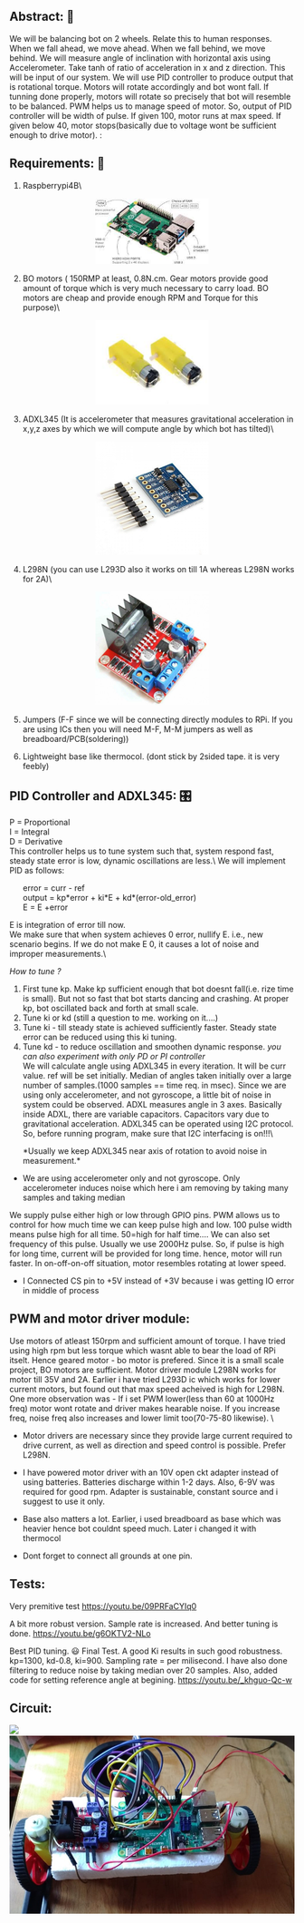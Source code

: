## Abstract: 🤖
   We will be balancing bot on 2 wheels. Relate this to human responses. When we fall ahead, we move ahead. When we fall behind, we move behind. We will measure angle of inclination with horizontal axis using Accelerometer. Take tanh of ratio of acceleration in x and z direction. This will be input of our system. We will use PID controller to produce output that is rotational torque. Motors will rotate accordingly and bot wont fall. If tunning done properly, motors will rotate so precisely that bot will resemble to be balanced. PWM helps us to manage speed of motor. So, output of PID controller will be width of pulse. If given 100, motor runs at max speed. If given below 40, motor stops(basically due to voltage wont be sufficient enough to drive motor). :


## Requirements:  🧰
1) Raspberrypi4B\
<p align="center">
  <img width="200" src="https://github.com/AjinkyaDeshpande39/Raspberrypi-iot/blob/master/Self%20balancing%20bot/Images%20and%20GIF/RPi.png">
</p>

2) BO motors ( 150RMP at least, 0.8N.cm. Gear motors provide good amount of torque which is very much necessary to carry load. BO motors are cheap and provide enough RPM and Torque for this purpose)\
<p align="center">
  <img width="200" src="https://github.com/AjinkyaDeshpande39/Raspberrypi-iot/blob/master/Self%20balancing%20bot/Images%20and%20GIF/BO%20motor.png">
</p>


3) ADXL345 (It is accelerometer that measures gravitational acceleration in x,y,z axes by which we will compute angle by which bot has tilted)\
<p align="center">
  <img width="200" src="https://github.com/AjinkyaDeshpande39/Raspberrypi-iot/blob/master/Self%20balancing%20bot/Images%20and%20GIF/adxl345-triple-axis-accelerometer-india-800x800.jpg">
</p>

4) L298N (you can use L293D also it works on till 1A whereas L298N works for 2A)\
<p align="center">
  <img width="200" src="https://github.com/AjinkyaDeshpande39/Raspberrypi-iot/blob/master/Self%20balancing%20bot/Images%20and%20GIF/l298.png">
</p>


5) Jumpers (F-F since we will be connecting directly modules to RPi. If you are using ICs then you will need M-F, M-M jumpers as well as breadboard/PCB(soldering))

6) Lightweight base like thermocol.
(dont stick by 2sided tape. it is very feebly)



   
## PID Controller and ADXL345:  🎛️
   P = Proportional\
   I = Integral\
   D = Derivative\
   This controller helps us to tune system such that, system respond fast, steady state error is low, dynamic oscillations are less.\ 
   We will implement PID as follows:\
      <ul>error = curr - ref\
         output = kp\*error + ki\*E + kd\*(error-old_error)\
         E = E +error </ul>
   E is integration of error till now.\
   We make sure that when system achieves 0 error, nullify E. i.e., new scenario begins. If we do not make E 0, it causes a lot of noise and improper measurements.\
   
   *How to tune ?*
   1) First tune kp. Make kp sufficient enough that bot doesnt fall(i.e. rize time is small). But not so fast that bot starts dancing and crashing. At proper kp, bot oscillated back and forth at small scale.
   2) Tune ki or kd (still a question to me. working on it....)
   3) Tune ki - till steady state is achieved sufficiently faster. Steady state error can be reduced using this ki tuning.
   4) Tune kd - to reduce oscillation and smoothen dynamic response.
   *you can also experiment with only PD or PI controller*\
   We will calculate angle using ADXL345 in every iteration. It will be curr value. ref will be set initially. Median of angles taken initially over a large number of samples.(1000 samples == time req. in msec). Since we are using only accelerometer, and not gyroscope, a little bit of noise in system could be observed. ADXL measures angle in 3 axes. Basically inside ADXL, there are variable capacitors. Capacitors vary due to gravitational acceleration. ADXL345 can be operated using I2C protocol. So, before running program, make sure that I2C interfacing is on!!!\
   
   <ul>*Usually we keep ADXL345 near axis of rotation to avoid noise in measurement.*</ul>
   <ul><li>We are using accelerometer only and not gyroscope. Only accelerometer induces noise which here i am removing by taking many samples and taking median</li></ul>
   
   We supply pulse either high or low through GPIO pins. PWM allows us to control for how much time we can keep pulse high and low. 100 pulse width means pulse high for all time. 50=high for half time.... We can also set frequency of this pulse. Usually we use 2000Hz pulse. So, if pulse is high for long time, current will be provided for long time. hence, motor will run faster. In on-off-on-off situation, motor resembles rotating at lower speed.
   
   <ul><li>I Connected CS pin to +5V instead of +3V because i was getting IO error in middle of process</li></ul>
   
   
## PWM and motor driver module:   
   Use motors of atleast 150rpm and sufficient amount of torque. I have tried using high rpm but less torque which wasnt able to bear the load of RPi itselt. Hence geared motor - bo motor is prefered. Since it is a small scale project, BO motors are sufficient. Motor driver module L298N works for motor till 35V and 2A. Earlier i have tried L293D ic which works for lower current motors, but found out that max speed acheived is high for L298N. One more observation was - If i set PWM lower(less than 60 at 1000Hz freq) motor wont rotate and driver makes hearable noise. If you increase freq, noise freq also increases and lower limit too(70-75-80 likewise). \
   <ul><li>Motor drivers are necessary since they provide large current required to drive current, as well as direction and speed control is possible. Prefer L298N.</ul></li>
   <ul><li>I have powered motor driver with an 10V open ckt adapter instead of using batteries. Batteries discharge within 1-2 days. Also, 6-9V was required for good rpm. Adapter is sustainable, constant source and i suggest to use it only.</ul></li>
   <ul><li>Base also matters a lot. Earlier, i used breadboard as base which was heavier hence bot couldnt speed much. Later i changed it with thermocol</ul></li> 
   
   <ul><li>Dont forget to connect all grounds at one pin.</li></ul> 
   
   
   
    
## Tests:
Very premitive test
https://youtu.be/09PRFaCYIq0

A bit more robust version. Sample rate is increased. And better tuning is done.
https://youtu.be/g6OKTV2-NLo

Best PID tuning. 😃 Final Test. A good Ki results in such good robustness. kp=1300, kd-0.8, ki=900. Sampling rate = per milisecond. I have also done filtering to reduce noise by taking median over 20 samples. Also, added code for setting reference angle at begining.
https://youtu.be/_khguo-Qc-w 

## Circuit:

![](https://github.com/AjinkyaDeshpande39/Raspberrypi-iot/blob/master/Self%20balancing%20bot/Images%20and%20GIF/modelgif.gif)
![](https://github.com/AjinkyaDeshpande39/Raspberrypi-iot/blob/master/Self%20balancing%20bot/Images%20and%20GIF/skyview.jpeg)
